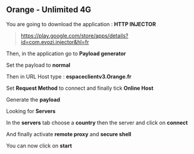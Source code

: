 ## Orange - Unlimited 4G

You are going to download the application : **HTTP INJECTOR**

> https://play.google.com/store/apps/details?id=com.evozi.injector&hl=fr

Then, in the application go to **Payload generator**

Set the payload to **normal**

Then in URL Host type : **espaceclientv3.Orange.fr**

Set **Request Method** to connect and finally tick **Online Host**

Generate the **payload**

Looking for **Servers**

In the **servers** tab choose a **country** then the server and click on **connect**

And finally activate **remote proxy** and **secure shell**

You can now click on **start**

